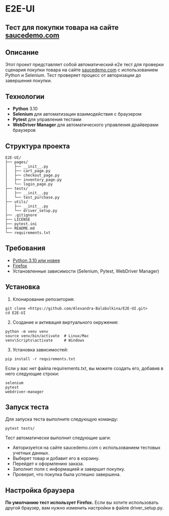 # E2E-UI 
## Тест для покупки товара на сайте [saucedemo.com](https://www.saucedemo.com)

## Описание

Этот проект представляет собой автоматический e2e тест для проверки сценария покупки товара на сайте [saucedemo.com](https://www.saucedemo.com) с использованием Python и Selenium. Тест проверяет процесс от авторизации до завершения покупки.

## Технологии

- **Python** 3.10
- **Selenium** для автоматизации взаимодействия с браузером
- **Pytest** для управления тестами
- **WebDriver Manager** для автоматического управления драйверами браузеров

## Структура проекта

```
E2E-UI/
├── pages/
│   ├── __init__.py
│   ├── cart_page.py
│   ├── checkout_page.py
│   ├── inventory_page.py
│   └── login_page.py
├── tests/
│   ├── __init__.py
│   └── test_purchase.py
├── utils/
│   ├── __init__.py
│   └── driver_setup.py
├── .gitignore
├── LICENSE
├── pytest.ini
├── README.md
└── requirements.txt
```
## Требования
- [Python 3.10 или новее](https://www.python.org/downloads/)
- [Firefox](https://www.mozilla.org/ru/firefox/)
- Установленные зависимости (Selenium, Pytest, WebDriver Manager)

## Установка

1. Клонирование репозитория:

```
git clone <https://github.com/Alexandra-Balabolkina/E2E-UI.git>
cd E2E-UI
```
2. Создание и активация виртуального окружения:

```
python -m venv venv
source venv/bin/activate  # Linux/Mac
venv\Scripts\activate     # Windows
```
3. Установка зависимостей:

```
pip install -r requirements.txt
```

Если у вас нет файла requirements.txt, вы можете создать его, добавив в него следующие строки:

```
selenium
pytest
webdriver-manager
```
## Запуск теста
Для запуска теста выполните следующую команду:

```
pytest tests/
```

Тест автоматически выполнит следующие шаги:

- Авторизуется на сайте saucedemo.com с использованием тестовых учетных данных.
- Выберет товар и добавит его в корзину.
- Перейдет к оформлению заказа.
- Заполнит поля с информацией и завершит покупку.
- Проверит, что покупка была успешно завершена.

## Настройка браузера
**По умолчанию тест использует Firefox.**
Если вы хотите использовать другой браузер, вам нужно изменить настройки в файле driver_setup.py.

